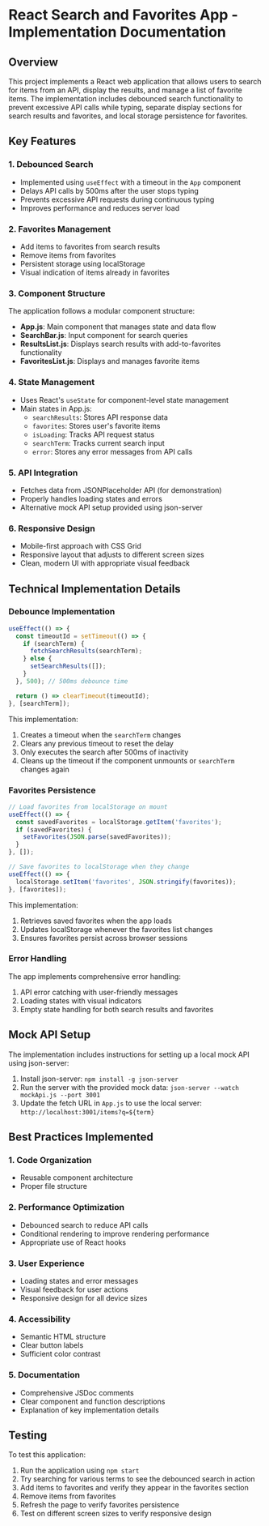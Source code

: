 # React Search and Favorites App - Implementation Documentation

## Overview
This project implements a React web application that allows users to search for items from an API, display the results, and manage a list of favorite items. The implementation includes debounced search functionality to prevent excessive API calls while typing, separate display sections for search results and favorites, and local storage persistence for favorites.

## Key Features

### 1. Debounced Search
- Implemented using `useEffect` with a timeout in the `App` component
- Delays API calls by 500ms after the user stops typing
- Prevents excessive API requests during continuous typing
- Improves performance and reduces server load

### 2. Favorites Management
- Add items to favorites from search results
- Remove items from favorites
- Persistent storage using localStorage
- Visual indication of items already in favorites

### 3. Component Structure
The application follows a modular component structure:
- **App.js**: Main component that manages state and data flow
- **SearchBar.js**: Input component for search queries
- **ResultsList.js**: Displays search results with add-to-favorites functionality
- **FavoritesList.js**: Displays and manages favorite items

### 4. State Management
- Uses React's `useState` for component-level state management
- Main states in App.js:
  - `searchResults`: Stores API response data
  - `favorites`: Stores user's favorite items
  - `isLoading`: Tracks API request status
  - `searchTerm`: Tracks current search input
  - `error`: Stores any error messages from API calls

### 5. API Integration
- Fetches data from JSONPlaceholder API (for demonstration)
- Properly handles loading states and errors
- Alternative mock API setup provided using json-server

### 6. Responsive Design
- Mobile-first approach with CSS Grid
- Responsive layout that adjusts to different screen sizes
- Clean, modern UI with appropriate visual feedback

## Technical Implementation Details

### Debounce Implementation
```javascript
useEffect(() => {
  const timeoutId = setTimeout(() => {
    if (searchTerm) {
      fetchSearchResults(searchTerm);
    } else {
      setSearchResults([]);
    }
  }, 500); // 500ms debounce time

  return () => clearTimeout(timeoutId);
}, [searchTerm]);
```

This implementation:
1. Creates a timeout when the `searchTerm` changes
2. Clears any previous timeout to reset the delay
3. Only executes the search after 500ms of inactivity
4. Cleans up the timeout if the component unmounts or `searchTerm` changes again

### Favorites Persistence
```javascript
// Load favorites from localStorage on mount
useEffect(() => {
  const savedFavorites = localStorage.getItem('favorites');
  if (savedFavorites) {
    setFavorites(JSON.parse(savedFavorites));
  }
}, []);

// Save favorites to localStorage when they change
useEffect(() => {
  localStorage.setItem('favorites', JSON.stringify(favorites));
}, [favorites]);
```

This implementation:
1. Retrieves saved favorites when the app loads
2. Updates localStorage whenever the favorites list changes
3. Ensures favorites persist across browser sessions

### Error Handling
The app implements comprehensive error handling:
1. API error catching with user-friendly messages
2. Loading states with visual indicators
3. Empty state handling for both search results and favorites

## Mock API Setup
The implementation includes instructions for setting up a local mock API using json-server:
1. Install json-server: `npm install -g json-server`
2. Run the server with the provided mock data: `json-server --watch mockApi.js --port 3001`
3. Update the fetch URL in `App.js` to use the local server: `http://localhost:3001/items?q=${term}`

## Best Practices Implemented

### 1. Code Organization
- Reusable component architecture
- Proper file structure

### 2. Performance Optimization
- Debounced search to reduce API calls
- Conditional rendering to improve rendering performance
- Appropriate use of React hooks

### 3. User Experience
- Loading states and error messages
- Visual feedback for user actions
- Responsive design for all device sizes

### 4. Accessibility
- Semantic HTML structure
- Clear button labels
- Sufficient color contrast

### 5. Documentation
- Comprehensive JSDoc comments
- Clear component and function descriptions
- Explanation of key implementation details

## Testing
To test this application:

1. Run the application using `npm start`
2. Try searching for various terms to see the debounced search in action
3. Add items to favorites and verify they appear in the favorites section
4. Remove items from favorites
5. Refresh the page to verify favorites persistence
6. Test on different screen sizes to verify responsive design
